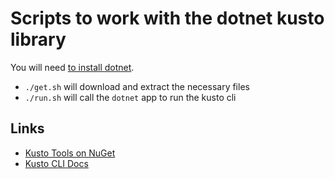 # Scripts to work with the dotnet kusto library

You will need [to install dotnet](https://learn.microsoft.com/en-us/dotnet/core/install/macos).

- `./get.sh` will download and extract the necessary files
- `./run.sh` will call the `dotnet` app to run the kusto cli


## Links

- [Kusto Tools on NuGet](https://www.nuget.org/packages/Microsoft.Azure.Kusto.Tools)
- [Kusto CLI Docs](https://learn.microsoft.com/en-us/azure/data-explorer/kusto/tools/kusto-cli)
